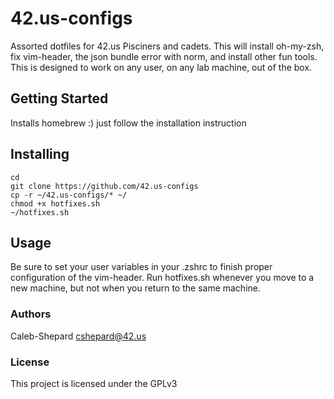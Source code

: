 # 42.us-configs
Assorted dotfiles for 42.us Pisciners and cadets. This will install oh-my-zsh, fix vim-header, the json bundle error with norm, and install other fun tools.
This is designed to work on any user, on any lab machine, out of the box.

## Getting Started
Installs homebrew :) just follow the installation instruction

## Installing

```
cd
git clone https://github.com/42.us-configs
cp -r ~/42.us-configs/* ~/
chmod +x hotfixes.sh
~/hotfixes.sh
```

## Usage ##
Be sure to set your user variables in your .zshrc to finish proper configuration of the vim-header.
Run hotfixes.sh whenever you move to a new machine, but not when you return to the same machine.

### Authors
Caleb-Shepard
cshepard@42.us

### License
This project is licensed under the GPLv3
